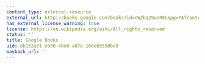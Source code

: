 ```yaml
---
content_type: external-resource
external_url: http://books.google.com/books?id=eWZbq29waP8C&pg=PAfrontcover
has_external_license_warning: true
license: https://en.wikipedia.org/wiki/All_rights_reserved
status: ''
title: Google Books
uid: eb152a71-e990-4be0-a87e-166eb5550be0
wayback_url: ''
---
```

